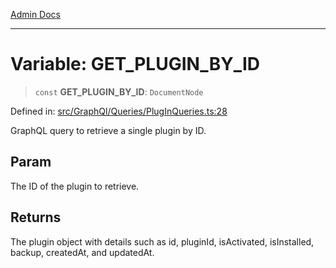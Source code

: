 [Admin Docs](/)

***

# Variable: GET\_PLUGIN\_BY\_ID

> `const` **GET\_PLUGIN\_BY\_ID**: `DocumentNode`

Defined in: [src/GraphQl/Queries/PlugInQueries.ts:28](https://github.com/PalisadoesFoundation/talawa-admin/blob/main/src/GraphQl/Queries/PlugInQueries.ts#L28)

GraphQL query to retrieve a single plugin by ID.

## Param

The ID of the plugin to retrieve.

## Returns

The plugin object with details such as id, pluginId, isActivated, isInstalled, backup, createdAt, and updatedAt.
